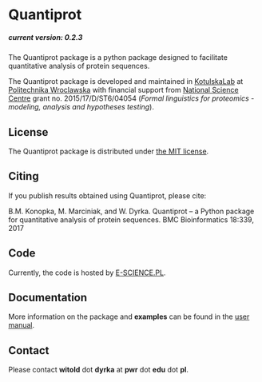 # Quantiprot
##### current version: 0.2.3

The Quantiprot package is a python package designed to facilitate quantitative analysis of protein sequences.

The Quantiprot package is developed and maintained in [KotulskaLab](http://www.kotulska-lab.pwr.wroc.pl) at [Politechnika Wroclawska](http://pwr.edu.pl) with financial support from [National Science Centre](https://www.ncn.gov.pl?language=en) grant no. 2015/17/D/ST6/04054 (*Formal linguistics for proteomics - modeling, analysis and hypotheses testing*).

## License
The Quantiprot package is distributed under [the MIT license](/LICENSE.txt).

## Citing

If you publish results obtained using Quantiprot, please cite:

B.M. Konopka, M. Marciniak, and W. Dyrka. Quantiprot – a Python package for quantitative analysis of protein sequences. BMC Bioinformatics 18:339, 2017

## Code

Currently, the code is hosted by [E-SCIENCE.PL](https://git.e-science.pl/wdyrka/quantiprot).

## Documentation

More information on the package and **examples** can be found in the [user manual](/docs/manual.md).

## Contact

Please contact **witold** dot **dyrka** at **pwr** dot **edu** dot **pl**.

